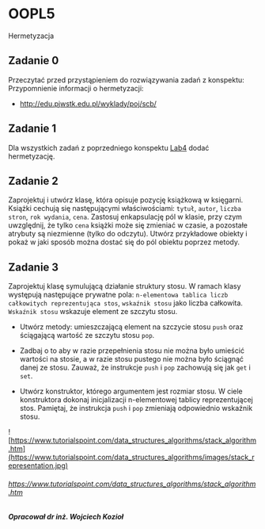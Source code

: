 # OOPL5
Hermetyzacja

## Zadanie 0
Przeczytać przed przystąpieniem do rozwiązywania zadań z konspektu:
Przypomnienie informacji o hermetyzacji: 

* http://edu.pjwstk.edu.pl/wyklady/poj/scb/

## Zadanie 1
Dla wszystkich zadań z poprzedniego konspektu [Lab4](https://github.com/UniversityOfRzeszow/OOPL4) dodać hermetyzację.

## Zadanie 2
Zaprojektuj i utwórz klasę, która opisuje pozycję książkową w księgarni. Książki cechują się następującymi właściwościami: `tytuł`, `autor`, `liczba stron`, `rok wydania`, `cena`. Zastosuj enkapsulację pól w klasie, przy czym uwzględnij, że tylko `cena` książki może się zmieniać w czasie, a pozostałe atrybuty są niezmienne (tylko do odczytu). Utwórz przykładowe obiekty i pokaż w jaki sposób można dostać się do pól obiektu poprzez metody.

## Zadanie 3
Zaprojektuj klasę symulującą działanie struktury stosu. W ramach klasy występują następujące prywatne pola: `n-elementowa tablica liczb całkowitych reprezentująca stos`, `wskaźnik stosu` jako liczba całkowita. `Wskaźnik stosu` wskazuje element ze szczytu stosu. 

* Utwórz metody: umieszczającą element na szczycie stosu `push` oraz  ściągającą wartość ze szczytu stosu `pop`. 

* Zadbaj o to aby w razie przepełnienia stosu nie można było umieścić wartości na stosie, a w razie stosu pustego nie można było ściągnąć danej ze stosu. Zauważ, że instrukcje `push` i `pop` zachowują się jak `get` i `set`. 

* Utwórz konstruktor, którego argumentem jest rozmiar stosu. W ciele konstruktora dokonaj inicjalizacji n-elementowej tablicy reprezentującej stos. Pamiętaj, że instrukcja `push` i `pop` zmieniają odpowiednio wskaźnik stosu.

![https://www.tutorialspoint.com/data_structures_algorithms/stack_algorithm.htm](https://www.tutorialspoint.com/data_structures_algorithms/images/stack_representation.jpg)

###### https://www.tutorialspoint.com/data_structures_algorithms/stack_algorithm.htm

##### Opracował dr inż. Wojciech Kozioł

